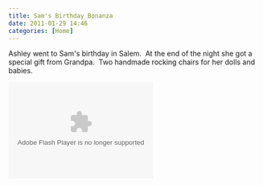 ```yaml
---
title: Sam's Birthday Bonanza
date: 2011-01-29 14:46
categories: [Home]
---
```

Ashley went to Sam's birthday in Salem.  At the end of the night she got a special gift from Grandpa.  Two handmade rocking chairs for her dolls and babies.

<object width="288" height="192" classid="clsid:d27cdb6e-ae6d-11cf-96b8-444553540000" codebase="http://download.macromedia.com/pub/shockwave/cabs/flash/swflash.cab#version=6,0,40,0"><param name="src" value="http://picasaweb.google.com/s/c/bin/slideshow.swf" /><param name="flashvars" value="host=picasaweb.google.com&amp;hl=en_US&amp;feat=flashalbum&amp;RGB=0x000000&amp;feed=http%3A%2F%2Fpicasaweb.google.com%2Fdata%2Ffeed%2Fapi%2Fuser%2Fwyseguys%2Falbumid%2F5568063754937416385%3Falt%3Drss%26kind%3Dphoto%26authkey%3DGv1sRgCIz5tNa43NziuQE%26hl%3Den_US" /><param name="pluginspage" value="http://www.macromedia.com/go/getflashplayer" /><embed width="288" height="192" type="application/x-shockwave-flash" src="http://picasaweb.google.com/s/c/bin/slideshow.swf" flashvars="host=picasaweb.google.com&amp;hl=en_US&amp;feat=flashalbum&amp;RGB=0x000000&amp;feed=http%3A%2F%2Fpicasaweb.google.com%2Fdata%2Ffeed%2Fapi%2Fuser%2Fwyseguys%2Falbumid%2F5568063754937416385%3Falt%3Drss%26kind%3Dphoto%26authkey%3DGv1sRgCIz5tNa43NziuQE%26hl%3Den_US" pluginspage="http://www.macromedia.com/go/getflashplayer" /></object>
